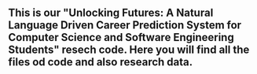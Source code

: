 ## This is our "Unlocking Futures: A Natural Language Driven Career Prediction System for Computer Science and Software Engineering Students" resech code. Here you will find all the files od code and also research data.
